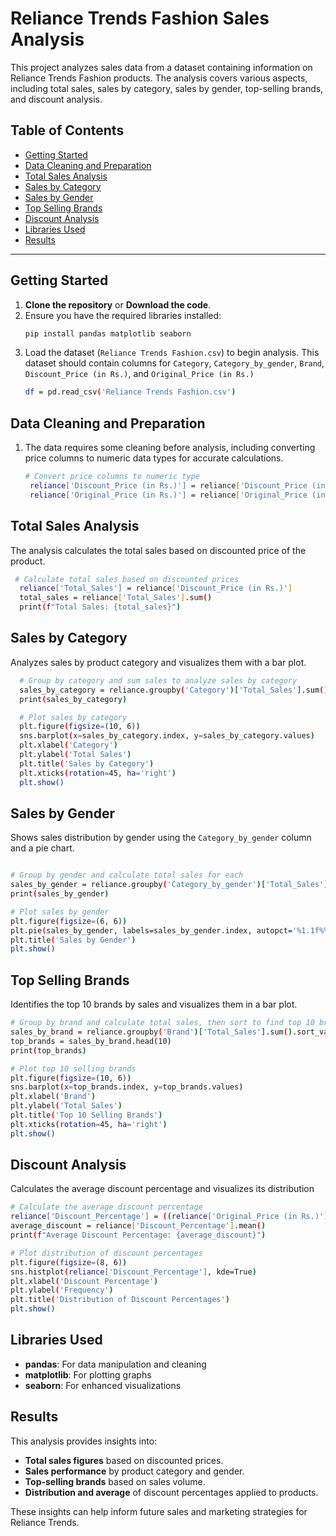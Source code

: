 # Reliance Trends Fashion Sales Analysis

This project analyzes sales data from a dataset containing information on Reliance Trends Fashion products. The analysis covers various aspects, including total sales, sales by category, sales by gender, top-selling brands, and discount analysis.

## Table of Contents

- [Getting Started](#getting-started)
- [Data Cleaning and Preparation](#data-cleaning-and-preparation)
- [Total Sales Analysis](#total-sales-analysis)
- [Sales by Category](#sales-by-category)
- [Sales by Gender](#sales-by-gender)
- [Top Selling Brands](#top-selling-brands)
- [Discount Analysis](#discount-analysis)
- [Libraries Used](#libraries-used)
- [Results](#results)

---

## Getting Started

1. **Clone the repository** or **Download the code**.
2. Ensure you have the required libraries installed:
   ```bash
   pip install pandas matplotlib seaborn
3. Load the dataset (`Reliance Trends Fashion.csv`) to begin analysis. This dataset should contain columns for `Category`, `Category_by_gender`, `Brand`, `Discount_Price (in Rs.)`, and `Original_Price (in Rs.)`
   ```bash
   df = pd.read_csv('Reliance Trends Fashion.csv')

## Data Cleaning and Preparation
1. The data requires some cleaning before analysis, including converting price columns to numeric data types for accurate calculations.
   ```bash
   # Convert price columns to numeric type
    reliance['Discount_Price (in Rs.)'] = reliance['Discount_Price (in Rs.)'].str.replace(',', '').astype(float)
    reliance['Original_Price (in Rs.)'] = reliance['Original_Price (in Rs.)'].str.replace(',', '').astype(float)

## Total Sales Analysis
The analysis calculates the total sales based on discounted price of the product.
```bash
 # Calculate total sales based on discounted prices
  reliance['Total_Sales'] = reliance['Discount_Price (in Rs.)']
  total_sales = reliance['Total_Sales'].sum()
  print(f"Total Sales: {total_sales}")
```
## Sales by Category
Analyzes sales by product category and visualizes them with a bar plot.

```bash
  # Group by category and sum sales to analyze sales by category
  sales_by_category = reliance.groupby('Category')['Total_Sales'].sum().sort_values(ascending=False)
  print(sales_by_category)

  # Plot sales by category
  plt.figure(figsize=(10, 6))
  sns.barplot(x=sales_by_category.index, y=sales_by_category.values)
  plt.xlabel('Category')
  plt.ylabel('Total Sales')
  plt.title('Sales by Category')
  plt.xticks(rotation=45, ha='right')
  plt.show()
```

## Sales by Gender
Shows sales distribution by gender using the `Category_by_gender` column and a pie chart.

```bash

# Group by gender and calculate total sales for each
sales_by_gender = reliance.groupby('Category_by_gender')['Total_Sales'].sum()
print(sales_by_gender)

# Plot sales by gender
plt.figure(figsize=(6, 6))
plt.pie(sales_by_gender, labels=sales_by_gender.index, autopct='%1.1f%%', startangle=90)
plt.title('Sales by Gender')
plt.show()
```

## Top Selling Brands

Identifies the top 10 brands by sales and visualizes them in a bar plot.

```bash
# Group by brand and calculate total sales, then sort to find top 10 brands
sales_by_brand = reliance.groupby('Brand')['Total_Sales'].sum().sort_values(ascending=False)
top_brands = sales_by_brand.head(10)
print(top_brands)

# Plot top 10 selling brands
plt.figure(figsize=(10, 6))
sns.barplot(x=top_brands.index, y=top_brands.values)
plt.xlabel('Brand')
plt.ylabel('Total Sales')
plt.title('Top 10 Selling Brands')
plt.xticks(rotation=45, ha='right')
plt.show()

```

## Discount Analysis

Calculates the average discount percentage and visualizes its distribution

```bash
# Calculate the average discount percentage
reliance['Discount_Percentage'] = ((reliance['Original_Price (in Rs.)'] - reliance['Discount_Price (in Rs.)']) / reliance['Original_Price (in Rs.)']) * 100
average_discount = reliance['Discount_Percentage'].mean()
print(f"Average Discount Percentage: {average_discount}")

# Plot distribution of discount percentages
plt.figure(figsize=(8, 6))
sns.histplot(reliance['Discount_Percentage'], kde=True)
plt.xlabel('Discount Percentage')
plt.ylabel('Frequency')
plt.title('Distribution of Discount Percentages')
plt.show()
```

## Libraries Used

- **pandas**: For data manipulation and cleaning
- **matplotlib**: For plotting graphs
- **seaborn**: For enhanced visualizations

## Results

This analysis provides insights into:

- **Total sales figures** based on discounted prices.
- **Sales performance** by product category and gender.
- **Top-selling brands** based on sales volume.
- **Distribution and average** of discount percentages applied to products.

These insights can help inform future sales and marketing strategies for Reliance Trends.




